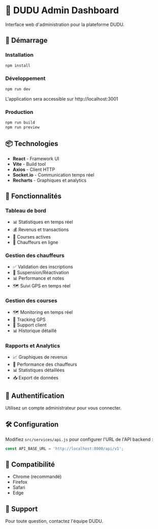 # 🚗 DUDU Admin Dashboard

Interface web d'administration pour la plateforme DUDU.

## 🚀 Démarrage

### Installation
```bash
npm install
```

### Développement
```bash
npm run dev
```
L'application sera accessible sur http://localhost:3001

### Production
```bash
npm run build
npm run preview
```

## 📦 Technologies

- **React** - Framework UI
- **Vite** - Build tool
- **Axios** - Client HTTP
- **Socket.io** - Communication temps réel
- **Recharts** - Graphiques et analytics

## 🎨 Fonctionnalités

### Tableau de bord
- 📊 Statistiques en temps réel
- 💰 Revenus et transactions
- 🚗 Courses actives
- 🚕 Chauffeurs en ligne

### Gestion des chauffeurs
- ✅ Validation des inscriptions
- 🚫 Suspension/Réactivation
- 📊 Performance et notes
- 🗺️ Suivi GPS en temps réel

### Gestion des courses
- 🗺️ Monitoring en temps réel
- 📍 Tracking GPS
- 💬 Support client
- 📊 Historique détaillé

### Rapports et Analytics
- 📈 Graphiques de revenus
- 👥 Performance des chauffeurs
- 📊 Statistiques détaillées
- 📥 Export de données

## 🔐 Authentification

Utilisez un compte administrateur pour vous connecter.

## 🛠️ Configuration

Modifiez `src/services/api.js` pour configurer l'URL de l'API backend :
```javascript
const API_BASE_URL = 'http://localhost:8000/api/v1';
```

## 📱 Compatibilité

- Chrome (recommandé)
- Firefox
- Safari
- Edge

## 🤝 Support

Pour toute question, contactez l'équipe DUDU.

